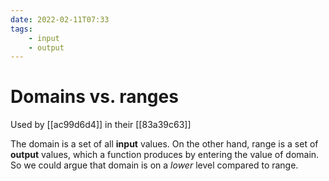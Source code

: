 ```yaml
---
date: 2022-02-11T07:33
tags:
    - input 
    - output
---
```


# Domains vs. ranges

Used by [[ac99d6d4]] in their [[83a39c63]]

The domain is a set of all **input** values. On the other hand, range is a set of **output** values, which a function produces by entering the value of domain. So we could argue that domain is on a *lower* level compared to range.
